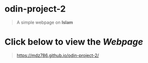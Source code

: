 # odin-project-2
> A simple webpage on **Islam**

# Click below to view the *Webpage*
> https://mdz786.github.io/odin-project-2/
